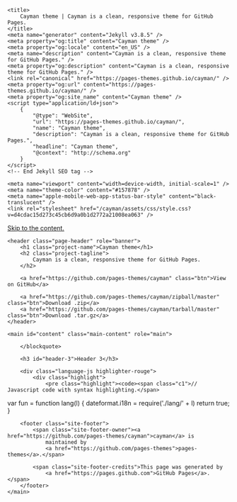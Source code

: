 <html lang="en-US">

<head>
    <meta charset="UTF-8" />

    <title>
        Cayman theme | Cayman is a clean, responsive theme for GitHub Pages.
    </title>
    <meta name="generator" content="Jekyll v3.8.5" />
    <meta property="og:title" content="Cayman theme" />
    <meta property="og:locale" content="en_US" />
    <meta name="description" content="Cayman is a clean, responsive theme for GitHub Pages." />
    <meta property="og:description" content="Cayman is a clean, responsive theme for GitHub Pages." />
    <link rel="canonical" href="https://pages-themes.github.io/cayman/" />
    <meta property="og:url" content="https://pages-themes.github.io/cayman/" />
    <meta property="og:site_name" content="Cayman theme" />
    <script type="application/ld+json">
        {
            "@type": "WebSite",
            "url": "https://pages-themes.github.io/cayman/",
            "name": "Cayman theme",
            "description": "Cayman is a clean, responsive theme for GitHub Pages.",
            "headline": "Cayman theme",
            "@context": "http://schema.org"
        }
    </script>
    <!-- End Jekyll SEO tag -->

    <meta name="viewport" content="width=device-width, initial-scale=1" />
    <meta name="theme-color" content="#157878" />
    <meta name="apple-mobile-web-app-status-bar-style" content="black-translucent" />
    <link rel="stylesheet" href="/cayman/assets/css/style.css?v=d4cdac15d273c45cb6d9a0b1d2772a21008ea063" />
</head>

<body data-gr-c-s-loaded="true">
    <a id="skip-to-content" href="#content">Skip to the content.</a>

    <header class="page-header" role="banner">
        <h1 class="project-name">Cayman theme</h1>
        <h2 class="project-tagline">
            Cayman is a clean, responsive theme for GitHub Pages.
        </h2>

        <a href="https://github.com/pages-themes/cayman" class="btn">View on GitHub</a>

        <a href="https://github.com/pages-themes/cayman/zipball/master" class="btn">Download .zip</a>
        <a href="https://github.com/pages-themes/cayman/tarball/master" class="btn">Download .tar.gz</a>
    </header>

    <main id="content" class="main-content" role="main">

        </blockquote>

        <h3 id="header-3">Header 3</h3>

        <div class="language-js highlighter-rouge">
            <div class="highlight">
                <pre class="highlight"><code><span class="c1">// Javascript code with syntax highlighting.</span>
<span class="kd">var</span> <span class="nx">fun</span> <span class="o">=</span> <span class="kd">function</span> <span class="nx">lang</span><span class="p">(</span><span class="nx">l</span><span class="p">)</span> <span class="p">{</span>
  <span class="nx">dateformat</span><span class="p">.</span><span class="nx">i18n</span> <span class="o">=</span> <span class="nx">require</span><span class="p">(</span><span class="s1">'./lang/'</span> <span class="o">+</span> <span class="nx">l</span><span class="p">)</span>
  <span class="k">return</span> <span class="kc">true</span><span class="p">;</span>
<span class="p">}</span>
</code></pre>
            </div>
        </div>

        <footer class="site-footer">
            <span class="site-footer-owner"><a href="https://github.com/pages-themes/cayman">cayman</a> is
                maintained by
                <a href="https://github.com/pages-themes">pages-themes</a>.</span>

            <span class="site-footer-credits">This page was generated by
                <a href="https://pages.github.com">GitHub Pages</a>.</span>
        </footer>
    </main>
</body>

</html>
